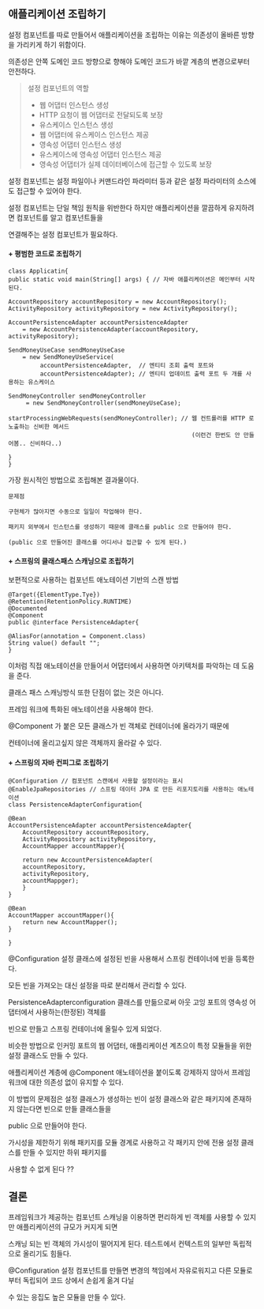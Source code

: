 ## 애플리케이션 조립하기

설정 컴포넌트를 따로 만들어서 애플리케이션을 조립하는 이유는 의존성이 올바른 방향을 가리키게 하기 위함이다.

의존성은 안쪽 도메인 코드 방향으로 향해야 도메인 코드가 바깥 계층의 변경으로부터 안전하다.

> 설정 컴포넌트의 역할
> * 웹 어댑터 인스턴스 생성
> * HTTP 요청이 웹 어댑터로 전달되도록 보장
> * 유스케이스 인스턴스 생성
> * 웹 어댑터에 유스케이스 인스턴스 제공
> * 영속성 어댑터 인스턴스 생성
> * 유스케이스에 영속성 어댑터 인스턴스 제공
> * 영속성 어댑터가 실제 데이터베이스에 접근할 수 있도록 보장 

설정 컴포넌트는 설정 파일이나 커맨드라인 파라미터 등과 같은 설정 파라미터의 소스에도 접근할 수 있어야 한다.

설정 컴포넌트는 단일 책임 원칙을 위반한다 하지만 애플리케이션을 깔끔하게 유지하려면 컴포넌트를 알고 컴포넌트들을 

연결해주는 설정 컴포넌트가 필요하다.

#### + 평범한 코드로 조립하기

```
class Applicatin{
public static void main(String[] args) { // 자바 애플리케이션은 메인부터 시작된다.

AccountRepository accountRepository = new AccountRepository();
ActivityRepository activityRepository = new ActivityRepository();

AccountPersistenceAdapter accountPersistenceAdapter 
    = new AccountPersistenceAdapter(accountRepository, activityRepository);

SendMoneyUseCase sendMoneyUseCase 
    = new SendMoneyUseService(
         accountPersistenceAdapter,  // 엔티티 조회 출력 포트와
         accountPersistenceAdapter); // 엔티티 업데이트 출력 포트 두 개를 사용하는 유스케이스  
       
SendMoneyController sendMoneyController 
     = new SendMoneyController(sendMoneyUseCase);

startProcessingWebRequests(sendMoneyController); // 웹 컨트롤러를 HTTP 로 노출하는 신비한 메서드
                                                    (이런건 한번도 안 만들어봄.. 신비하다..)

}
}
```

가장 원시적인 방법으로 조립해본 결과물이다. 

```
문제점

구현체가 많아지면 수동으로 일일이 작업해야 한다.

패키지 외부에서 인스턴스를 생성하기 때문에 클래스를 public 으로 만들어야 한다.

(public 으로 만들어진 클래스를 어디서나 접근할 수 있게 된다.)
```

#### + 스프링의 클래스패스 스캐닝으로 조립하기

보편적으로 사용하는 컴포넌트 애노테이션 기반의 스캔 방법

```
@Target({ElementType.Tye})
@Retention(RetentionPolicy.RUNTIME)
@Documented
@Component
public @interface PersistenceAdapter{

@AliasFor(annotation = Component.class)
String value() default "";
}
```
이처럼 직접 애노테이션을 만들어서 어댑터에서 사용하면 아키텍처를 파악하는 데 도움을 준다.

클래스 패스 스캐닝방식 또한 단점이 없는 것은 아니다.

프레임 워크에 특화된 애노테이션을 사용해야 한다.

@Component 가 붙은 모든 클래스가 빈 객체로 컨테이너에 올라가기 때문에

컨테이너에 올리고싶지 않은 객체까지 올라갈 수 있다.

#### + 스프링의 자바 컨피그로 조립하기

```
@Configuration // 컴포넌트 스캔에서 사용할 설정이라는 표시
@EnableJpaRepositories // 스프링 데이터 JPA 로 만든 리포지토리를 사용하는 애노테이션
class PersistenceAdapterConfiguration{

@Bean
AccountPersistenceAdapter accountPersistenceAdapter{
    AccountRepository accountRepository,
    ActivityRepository activityRepository,
    AccountMapper accountMapper){
    
    return new AccountPersistenceAdapter(
    accountRepository,
    activityRepository,
    accountMappger);
    }
}

@Bean
AccountMapper accountMapper(){
    return new AccountMapper();
}

}
```

@Configuration 설정 클래스에 설정된 빈을 사용해서 스프링 컨테이너에 빈을 등록한다.

모든 빈을 가져오는 대신 설정을 따로 분리해서 관리할 수 있다.

PersistenceAdapterconfiguration 클래스를 만듦으로써 아웃 고잉 포트의 영속성 어댑터에서 사용하는(한정된) 객체를

빈으로 만들고 스프링 컨테이너에 올릴수 있게 되었다.

비슷한 방법으로 인커밍 포트의 웹 어댑터, 애플리케이션 계츠으이 특정 모듈들을 위한 설정 클래스도 만들 수 있다.

애플리케이션 계층에 @Component 애노테이션을 붙이도록 강제하지 않아서 프레임워크에 대한 의존성 없이 유지할 수 있다.

이 방법의 문제점은 설정 클래스가 생성하는 빈이 설정 클래스와 같은 패키지에 존재하지 않는다면 빈으로 만들 클래스들을 

public 으로 만들어야 한다. 

가시성을 제한하기 위해 패키지를 모듈 경계로 사용하고 각 패키지 안에 전용 설정 클래스를 만들 수 있지만 하위 패키지를 

사용할 수 없게 된다 ?? 

## 결론

프레임워크가 제공하는 컴포넌트 스캐닝을 이용하면 편리하게 빈 객체를 사용할 수 있지만 애플리케이션의 규모가 커지게 되면

스캐닝 되는 빈 객체의 가시성이 떨어지게 된다. 테스트에서 컨텍스트의 일부만 독립적으로 올리기도 힘들다.

@Configuration 설정 컴포넌트를 만들면 변경의 책임에서 자유로워지고 다른 모듈로부터 독립되어 코드 상에서 손쉽게 옮겨 다닐 

수 있는 응집도 높은 모듈을 만들 수 있다.




